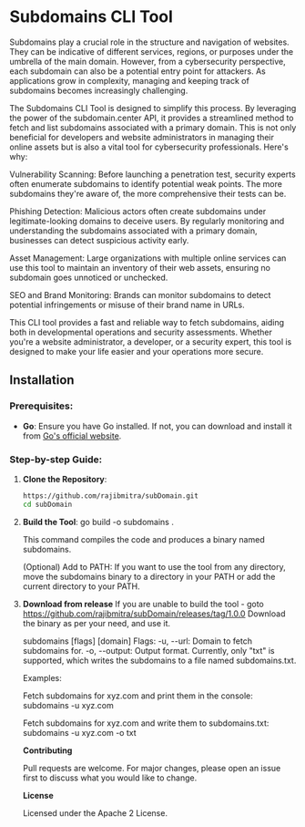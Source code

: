 # Subdomains CLI Tool

Subdomains play a crucial role in the structure and navigation of websites. They can be indicative of different services, regions, or purposes under the umbrella of the main domain. However, from a cybersecurity perspective, each subdomain can also be a potential entry point for attackers. As applications grow in complexity, managing and keeping track of subdomains becomes increasingly challenging.

The Subdomains CLI Tool is designed to simplify this process. By leveraging the power of the subdomain.center API, it provides a streamlined method to fetch and list subdomains associated with a primary domain. This is not only beneficial for developers and website administrators in managing their online assets but is also a vital tool for cybersecurity professionals. Here's why:

Vulnerability Scanning: Before launching a penetration test, security experts often enumerate subdomains to identify potential weak points. The more subdomains they're aware of, the more comprehensive their tests can be.

Phishing Detection: Malicious actors often create subdomains under legitimate-looking domains to deceive users. By regularly monitoring and understanding the subdomains associated with a primary domain, businesses can detect suspicious activity early.

Asset Management: Large organizations with multiple online services can use this tool to maintain an inventory of their web assets, ensuring no subdomain goes unnoticed or unchecked.

SEO and Brand Monitoring: Brands can monitor subdomains to detect potential infringements or misuse of their brand name in URLs.

This CLI tool provides a fast and reliable way to fetch subdomains, aiding both in developmental operations and security assessments. Whether you're a website administrator, a developer, or a security expert, this tool is designed to make your life easier and your operations more secure.

## Installation

### Prerequisites:

- **Go**: Ensure you have Go installed. If not, you can download and install it from [Go's official website](https://golang.org/dl/).

### Step-by-step Guide:

1. **Clone the Repository**:
   ```bash
   https://github.com/rajibmitra/subDomain.git
   cd subDomain

2. **Build the Tool**:
   go build -o subdomains .

   This command compiles the code and produces a binary named subdomains.
      
   (Optional) Add to PATH:
   If you want to use the tool from any directory, move the subdomains binary to a directory in your PATH or add the current directory to your PATH.

4. **Download from release**
   If you are unable to build the tool - goto https://github.com/rajibmitra/subDomain/releases/tag/1.0.0
   Download the binary as per your need, and use it. 

   subdomains [flags] [domain]
   Flags:
   -u, --url: Domain to fetch subdomains for.
   -o, --output: Output format. Currently, only "txt" is supported, which writes the subdomains to a file named subdomains.txt.
   
   Examples:

   Fetch subdomains for xyz.com and print them in the console:
   subdomains -u xyz.com
   
   Fetch subdomains for xyz.com and write them to subdomains.txt:
   subdomains -u xyz.com -o txt

   **Contributing**

   Pull requests are welcome. For major changes, please open an issue first to discuss what you would like to change.
   
   **License**

   Licensed under the Apache 2 License.
